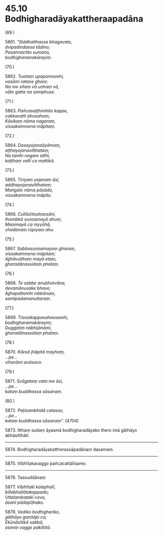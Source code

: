 # 45.10 Bodhigharadāyakattheraapadāna

(69.)

5861\. _“Siddhatthassa bhagavato,_  
_dvipadindassa tādino;_  
_Pasannacitto sumano,_  
_bodhigharamakārayiṃ._  

(70.)

5862\. _Tusitaṃ upapannomhi,_  
_vasāmi ratane ghare;_  
_Na me sītaṃ vā uṇhaṃ vā,_  
_vāto gatte na samphuse._  

(71.)

5863\. _Pañcasaṭṭhimhito kappe,_  
_cakkavattī ahosahaṃ;_  
_Kāsikaṃ nāma nagaraṃ,_  
_vissakammena māpitaṃ._  

(72.)

5864\. _Dasayojanaāyāmaṃ,_  
_aṭṭhayojanavitthataṃ;_  
_Na tamhi nagare atthi,_  
_kaṭṭhaṃ vallī ca mattikā._  

(73.)

5865\. _Tiriyaṃ yojanaṃ āsi,_  
_addhayojanavitthataṃ;_  
_Maṅgalo nāma pāsādo,_  
_vissakammena māpito._  

(74.)

5866\. _Cullāsītisahassāni,_  
_thambhā soṇṇamayā ahuṃ;_  
_Maṇimayā ca niyyūhā,_  
_chadanaṃ rūpiyaṃ ahu._  

(75.)

5867\. _Sabbasoṇṇamayaṃ gharaṃ,_  
_vissakammena māpitaṃ;_  
_Ajjhāvutthaṃ mayā etaṃ,_  
_gharadānassidaṃ phalaṃ._  

(76.)

5868\. _Te sabbe anubhotvāna,_  
_devamānusake bhave;_  
_Ajjhapattomhi nibbānaṃ,_  
_santipadamanuttaraṃ._  

(77.)

5869\. _Tiṃsakappasahassamhi,_  
_bodhigharamakārayiṃ;_  
_Duggatiṃ nābhijānāmi,_  
_gharadānassidaṃ phalaṃ._  

(78.)

5870\. _Kilesā jhāpitā mayhaṃ,_  
_…pe…_  
_viharāmi anāsavo._  

(79.)

5871\. _Svāgataṃ vata me āsi,_  
_…pe…_  
_kataṃ buddhassa sāsanaṃ._  

(80.)

5872\. _Paṭisambhidā catasso,_  
_…pe…_  
_kataṃ buddhassa sāsanaṃ”. (4704)_  

5873\. Itthaṃ sudaṃ āyasmā bodhigharadāyako thero imā gāthāyo abhāsitthāti.

---

5874\. Bodhigharadāyakattherassāpadānaṃ dasamaṃ.

---

5875\. Vibhītakavaggo pañcacattālīsamo.

---

5876\. Tassuddānaṃ

5877\. _Vibhītakī kolaphalī,_  
_billabhallātakappado;_  
_Uttalambaṭakī ceva,_  
_āsanī pādapīṭhako._  

5878\. _Vediko bodhighariko,_  
_gāthāyo gaṇitāpi ca;_  
_Ekūnāsītikā sabbā,_  
_asmiṃ vagge pakittitā._
